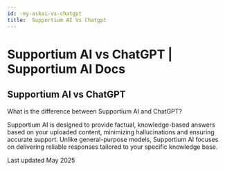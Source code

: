```yaml
---
id: -my-askai-vs-chatgpt
title:  Supportium AI Vs Chatgpt
---
```


# Supportium AI vs ChatGPT | Supportium AI Docs

## Supportium AI vs ChatGPT

What is the difference between Supportium AI and ChatGPT?

Supportium AI is designed to provide factual, knowledge-based answers based on your uploaded content, minimizing hallucinations and ensuring accurate support. Unlike general-purpose models, Supportium AI focuses on delivering reliable responses tailored to your specific knowledge base.

Last updated May 2025

